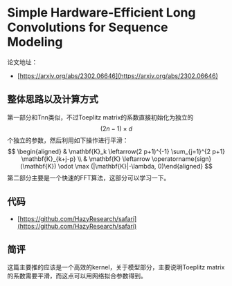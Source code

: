 # Simple Hardware-Efficient Long Convolutions for Sequence Modeling

论文地址：

- [https://arxiv.org/abs/2302.06646](https://arxiv.org/abs/2302.06646)



## 整体思路以及计算方式

第一部分和Tnn类似，不过Toeplitz matrix的系数直接初始化为独立的$$(2n-1)\times d$$个独立的参数，然后利用如下操作进行平滑：
$$
\begin{aligned} & \mathbf{K}_k \leftarrow(2 p+1)^{-1} \sum_{j=1}^{2 p+1} \mathbf{K}_{k+j-p} \\ & \mathbf{K} \leftarrow \operatorname{sign}(\mathbf{K}) \odot \max (|\mathbf{K}|-\lambda, 0)\end{aligned}
$$
第二部分主要是一个快速的FFT算法，这部分可以学习一下。



## 代码

- [https://github.com/HazyResearch/safari](https://github.com/HazyResearch/safari)



## 简评

这篇主要推的应该是一个高效的kernel，关于模型部分，主要说明Toeplitz matrix的系数需要平滑，而这点可以用网络拟合参数得到。